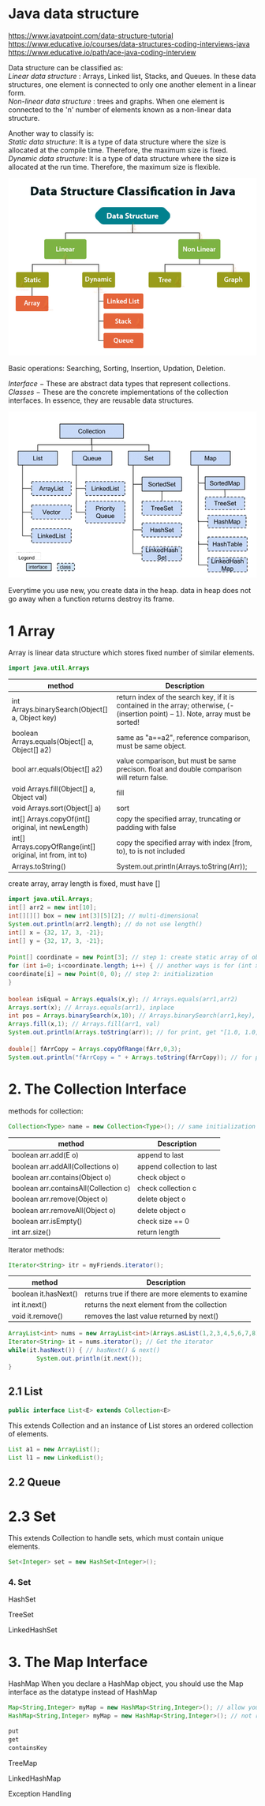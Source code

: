 # Java data structure
https://www.javatpoint.com/data-structure-tutorial
https://www.educative.io/courses/data-structures-coding-interviews-java
https://www.educative.io/path/ace-java-coding-interview


Data structure can be classified as:  
*Linear data structure* :  Arrays, Linked list, Stacks, and Queues. In these data structures, one element is connected to only one another element in a linear form.  
*Non-linear data structure* :  trees and graphs.  When one element is connected to the 'n' number of elements known as a non-linear data structure.  

Another way to classify is:  
*Static data structure*: It is a type of data structure where the size is allocated at the compile time. Therefore, the maximum size is fixed.  
*Dynamic data structure*: It is a type of data structure where the size is allocated at the run time. Therefore, the maximum size is flexible.  

![data struture classification](/5-java/ds0.jpg)

Basic operations: Searching, Sorting, Insertion, Updation, Deletion.  

*Interface* − These are abstract data types that represent collections.
*Classes* − These are the concrete implementations of the collection interfaces. In essence, they are reusable data structures.

![all data struture](/5-java/ds1.png)

Everytime you use new, you create data in the heap. data in heap does not go away when a function returns destroy its frame.  

# 1 Array
Array is linear data structure which stores fixed number of similar elements.  
```java
import java.util.Arrays
```
| method      | Description |
| ----------- | ----------- |
| int Arrays.binarySearch(Object[] a, Object key)      | return index of the search key, if it is contained in the array; otherwise, (-(insertion point) – 1). Note, array must be sorted! |
| boolean Arrays.equals(Object[] a, Object[] a2)  | same as "a==a2", reference comparison, must be same object.  |
| bool arr.equals(Object[] a2) | value comparison, but must be same precison. float and double comparison will return false. |
| void Arrays.fill(Object[] a, Object val) | fill |
| void Arrays.sort(Object[] a) | sort |
| int[] Arrays.copyOf(int[] original, int newLength) | copy the specified array, truncating or padding with false |
| int[] Arrays.copyOfRange(int[] original, int from, int to) | copy the specified array with index [from, to), to is not included|
| Arrays.toString() | System.out.println(Arrays.toString(Arr)); |

create array, array length is fixed, must have []
```java
import java.util.Arrays;
int[] arr2 = new int[10];
int[][][] box = new int[3][5][2]; // multi-dimensional
System.out.println(arr2.length); // do not use length()
int[] x = {32, 17, 3, -21};
int[] y = {32, 17, 3, -21}; 

Point[] coordinate = new Point[3]; // step 1: create static array of objects
for (int i=0; i<coordinate.length; i++) { // another ways is for (int x:coordinate) {}
coordinate[i] = new Point(0, 0); // step 2: initialization
}

boolean isEqual = Arrays.equals(x,y); // Arrays.equals(arr1,arr2)
Arrays.sort(x);	// Arrays.equals(arr1), inplace
int pos = Arrays.binarySearch(x,10); // Arrays.binarySearch(arr1,key), < 0 if not found
Arrays.fill(x,1); // Arrays.fill(arr1, val)
System.out.println(Arrays.toString(arr)); // for print, get "[1.0, 1.0, 1.0]"

double[] fArrCopy = Arrays.copyOfRange(fArr,0,3);
System.out.println("fArrCopy = " + Arrays.toString(fArrCopy)); // for print, get "[1.0]"
```

# 2. The Collection Interface
methods for collection:  
```java
Collection<Type> name = new Collection<Type>(); // same initialization
```
| method      | Description |
| ----------- | ----------- |
|boolean arr.add(E o) | append to last |
|boolean arr.addAll(Collections<E> o) | append collection to last |
|boolean arr.contains(Object o) | check object o|
|boolean arr.containsAll(Collection c) | check collection c|
|boolean arr.remove(Object o) | delete object o|
|boolean arr.removeAll(Object o) | delete object o|
|boolean arr.isEmpty() | check size == 0|
|int arr.size() | return length|

Iterator methods:  
```java
Iterator<String> itr = myFriends.iterator();
```
| method      | Description |
| ----------- | ----------- |
|boolean it.hasNext() | returns true if there are more elements to examine |
|int it.next() | returns the next element from the collection |
|void it.remove() | removes the last value returned by next() |

``` java
ArrayList<int> nums = new ArrayList<int>(Arrays.asList(1,2,3,4,5,6,7,8));
Iterator<String> it = nums.iterator(); // Get the iterator
while(it.hasNext()) { // hasNext() & next()
		System.out.println(it.next());
}
```

## 2.1 List
```java
public interface List<E> extends Collection<E>
```
This extends Collection and an instance of List stores an ordered collection of elements.  

```java
List a1 = new ArrayList();
List l1 = new LinkedList();
```

## 2.2 Queue



# 2.3 Set
This extends Collection to handle sets, which must contain unique elements.  

```java
Set<Integer> set = new HashSet<Integer>();
```









### 4. Set

HashSet

TreeSet

LinkedHashSet




# 3. The Map Interface

HashMap
When you declare a HashMap object, you should use the Map interface as the datatype instead of HashMap
```java
Map<String,Integer> myMap = new HashMap<String,Integer>(); // allow you to change to a TreeMap implementation in the future by changing a single line of code!
HashMap<String,Integer> myMap = new HashMap<String,Integer>(); // not recommend
```


```java
put
get 
containsKey
```

TreeMap

LinkedHashMap



Exception Handling
